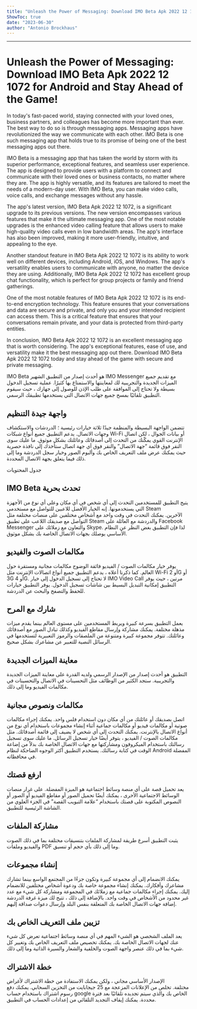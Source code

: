 ```yaml
---
title: "Unleash the Power of Messaging: Download IMO Beta Apk 2022 12 1072 for Android and Stay Ahead of the Game!"
ShowToc: true 
date: "2023-06-30"
author: "Antonio Brockhaus"
---
```

*****
# Unleash the Power of Messaging: Download IMO Beta Apk 2022 12 1072 for Android and Stay Ahead of the Game!

In today's fast-paced world, staying connected with your loved ones, business partners, and colleagues has become more important than ever. The best way to do so is through messaging apps. Messaging apps have revolutionized the way we communicate with each other. IMO Beta is one such messaging app that holds true to its promise of being one of the best messaging apps out there.

IMO Beta is a messaging app that has taken the world by storm with its superior performance, exceptional features, and seamless user experience. The app is designed to provide users with a platform to connect and communicate with their loved ones or business contacts, no matter where they are. The app is highly versatile, and its features are tailored to meet the needs of a modern-day user. With IMO Beta, you can make video calls, voice calls, and exchange messages without any hassle.

The app's latest version, IMO Beta Apk 2022 12 1072, is a significant upgrade to its previous versions. The new version encompasses various features that make it the ultimate messaging app. One of the most notable upgrades is the enhanced video calling feature that allows users to make high-quality video calls even in low bandwidth areas. The app's interface has also been improved, making it more user-friendly, intuitive, and appealing to the eye.

Another standout feature in IMO Beta Apk 2022 12 1072 is its ability to work well on different devices, including Android, iOS, and Windows. The app's versatility enables users to communicate with anyone, no matter the device they are using. Additionally, IMO Beta Apk 2022 12 1072 has excellent group chat functionality, which is perfect for group projects or family and friend gatherings.

One of the most notable features of IMO Beta Apk 2022 12 1072 is its end-to-end encryption technology. This feature ensures that your conversations and data are secure and private, and only you and your intended recipient can access them. This is a critical feature that ensures that your conversations remain private, and your data is protected from third-party entities.

In conclusion, IMO Beta Apk 2022 12 1072 is an excellent messaging app that is worth considering. The app's exceptional features, ease of use, and versatility make it the best messaging app out there. Download IMO Beta Apk 2022 12 1072 today and stay ahead of the game with secure and private messaging.


IMO Beta هو أحدث إصدار من التطبيق الشهير IMO Messenger مع تقديم جميع الميزات الجديدة والتجريبية لك لمعاينتها والاستمتاع بها كثيرًا. عملية تسجيل الدخول بسيطة ولا تحتاج إلى الموافقة على طلب الإذن للوصول إلى جهازك ، حيث سيقوم التطبيق تلقائيًا بمسح جميع جهات الاتصال التي يستخدمها تطبيقك الرسمي. 
 
## واجهة جيدة التنظيم
 
تتضمن الواجهة البسيطة والمنظمة جيدًا ثلاثة خيارات رئيسية ؛ الدردشات والاستكشاف وجهات الاتصال. يدعم التطبيق جميع أنواع شبكات Wi-Fi أو بيانات الجوال ، لكن اتصال الإنترنت القوي يمكّنك من التحدث إلى أصدقائك وعائلتك بشكل موثوق. ما عليك سوى النقر فوق قائمة “جهة الاتصال” والنقر فوق أي جهة اتصال ستأخذك إلى نافذة حصرية حيث يمكنك عرض ملف التعريف الخاص بك وألبوم الصور وخيار سجل الدردشة وما إلى ذلك فيما يتعلق بجهة الاتصال المحددة. 
 
جدول المحتويات
 
## IMO Beta تحدث بحرية
 
يتيح التطبيق للمستخدمين التحدث إلى أي شخص في أي مكان وعلى أي نوع من الأجهزة التي يستخدمونها. إنه الخيار الأفضل للاعبين للتواصل مع مستخدمي Steam الآخرين. يمكنك التحدث في وقت واحد مع أشخاص مختلفين على منصات مختلفة مثل التواصل مع صديقك اللاعب على تطبيق Steam والدردشة مع العائلة على Facebook Messenger والتعاون مع زملائك على Skype. لذا فإن التطبيق بغض النظر عن النظام الأساسي يوصلك بجهات الاتصال الخاصة بك بشكل موثوق. 
 
## مكالمات الصوت والفيديو
 
يوفر خيار مكالمات الصوت / الفيديو فائقة الوضوح مكالمات مجانية ومستقرة حول العالم. كما ذكرنا أعلاه ، يدعم التطبيق جميع أنواع اتصالات الإنترنت مثل Wi-Fi أو 2G أو 3G أو 4G. لا تحتاج إلى تسجيل الدخول إلى خيار IMO Video Call مرتين ، حيث يوفر التطبيق إمكانية التبديل البسيط بين شاشات تسجيل الدخول. يوفر التطبيق خيارات للحفظ والتصفح والبحث عن الدردشة. 
 
## شارك مع المرح
 
يعمل التطبيق بسرعة كبيرة ويربط المستخدمين على مستوى العالم بينما يقدم ميزات مذهلة مختلفة. يمكنك مشاركة وإرسال مقاطع الفيديو وكذلك تبادل الصور مع أصدقائك وعائلتك. تتوفر مجموعة كبيرة ومتنوعة من الملصقات والرموز التعبيرية لتستخدمها في الرسائل النصية للتعبير عن مشاعرك بشكل صحيح.  
 
## معاينة الميزات الجديدة
 
التطبيق هو أحدث إصدار من الإصدار الرسمي ولديه القدرة على معاينة الميزات الجديدة والتجريبية. ستجد الكثير من الوظائف مثل التحسينات في الاتصال والتحسينات في مكالمات الفيديو وما إلى ذلك. 
 
## مكالمات ونصوص مجانية
 
اتصل بصديقك أو عائلتك من أي مكان دون استخدام فلس واحد. يمكنك إجراء مكالمات صوتية أو مكالمات فيديو أو مكالمات جماعية أثناء إنشاء مجموعات باستخدام أي نوع من أنواع الاتصال بالإنترنت. يمكنك التحدث إلى أي شخص لا يضيف إلى قائمة أصدقائك. مثل مكالمات الصوت / الفيديو ، يتوفر أيضًا خيار تسجيل الرسائل. ما عليك سوى تسجيل رسالتك باستخدام الميكروفون ومشاركتها مع جهات الاتصال الخاصة بك بدلاً من إضاعة الوقت في كتابة رسالتك. يستخدم التطبيق أكثر الوجوه الضاحكة لنظام Android المفضلة في محافظاته. 
 
## ارفع قصتك
 
يعد تحميل قصة على أي منصة وسائط اجتماعية هو الميزة المفضلة. على غرار منصات الوسائط الاجتماعية الأخرى ، يمكنك أيضًا تحميل الصور أو مقاطع الفيديو أو الصور أو النصوص المكتوبة على قصتك باستخدام “علامة التبويب القصة” في الجزء العلوي من الشاشة الرئيسية للتطبيق. 
 
## مشاركة الملفات
 
يثبت التطبيق أسرع طريقة لمشاركة الملفات بتنسيقات مختلفة بما في ذلك الصوت والفيديو وملفات PDF وما إلى ذلك بأي حجم أو تنسيق. 
 
## إنشاء مجموعات
 
يمكنك الانضمام إلى أي مجموعة كبيرة وتكون جزءًا من المجتمع الواسع بينما تشارك مشاعرك وأفكارك. يمكنك إنشاء مجموعة خاصة بك ودعوة أشخاص مختلفين للانضمام إليك. يمكنك إجراء مكالمات جماعية مع زملائك في المجموعة ومشاركة كل شيء مع عدد غير محدود من الأشخاص في وقت واحد. بالإضافة إلى ذلك ، تتيح لك ميزة غرفة الدردشة إضافة جهات الاتصال الخاصة بك المتعلقة بنفس البلد وإرسال دعوات صداقة إليهم. 
 
## تزيين ملف التعريف الخاص بك
 
يعد الملف الشخصي هو الشيء المهم في أي منصة وسائط اجتماعية تعرض كل شيء عنك لجهات الاتصال الخاصة بك. يمكنك تخصيص ملف التعريف الخاص بك وتغيير كل شيء بما في ذلك عنصر واجهة الصوت والخلفية والشعار والسيرة الذاتية وما إلى ذلك. 
 
## خطة الاشتراك
 
الإصدار الأساسي مجاني ، ولكن يمكنك الاستفادة من خطة الاشتراك لأغراض مختلفة. تخلص من الإعلانات المزعجة مع 25 جيجابايت من التخزين السحابي. يمكنك دفع رسوم اشتراك باستخدام حساب google الخاص بك والذي سيتم تجديده تلقائيًا بعد فترة محددة. يمكنك إيقاف التجديد التلقائي من إعدادات الحساب في التطبيق. 



